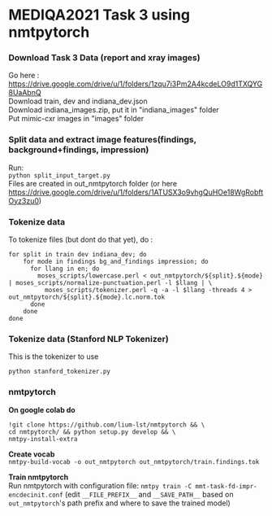 # MEDIQA2021 Task 3 using nmtpytorch

### Download Task 3 Data (report and xray images)
Go here : https://drive.google.com/drive/u/1/folders/1zqu7i3Pm2A4kcdeLO9d1TXQYG8UaAbnQ<br/>
Download train, dev and indiana_dev.json<br/>
Download indiana_images.zip, put it in "indiana_images" folder<br/>
Put mimic-cxr images in "images" folder<br/>

### Split data and extract image features(findings, background+findings, impression)
Run:<br/>
`python split_input_target.py`<br/>
Files are created in out_nmtpytorch folder (or here https://drive.google.com/drive/u/1/folders/1ATUSX3o9vhgQuHOe18WgRobftOyz3zu0)

### Tokenize data
To tokenize files (but dont do that yet), do :

```
for split in train dev indiana_dev; do
    for mode in findings bg_and_findings impression; do
      for llang in en; do
        moses_scripts/lowercase.perl < out_nmtpytorch/${split}.${mode} | moses_scripts/normalize-punctuation.perl -l $llang | \
          moses_scripts/tokenizer.perl -q -a -l $llang -threads 4 > out_nmtpytorch/${split}.${mode}.lc.norm.tok
      done
    done
done
```

### Tokenize data (Stanford NLP Tokenizer)
This is the tokenizer to use

```
python stanford_tokenizer.py
```

### nmtpytorch
<b>On google colab do </b><br/>
```
!git clone https://github.com/lium-lst/nmtpytorch && \
cd nmtpytorch/ && python setup.py develop && \
nmtpy-install-extra 
```
<b>Create vocab</b><br/>
`nmtpy-build-vocab -o out_nmtpytorch out_nmtpytorch/train.findings.tok`

<b>Train nmtpytorch</b><br/>
Run nmtpytorch with configuration file: `nmtpy train -C mmt-task-fd-impr-encdecinit.conf` (edit `__FILE_PREFIX__` and `__SAVE_PATH__` based on `out_nmtpytorch`'s path prefix and where to save the trained model) 



